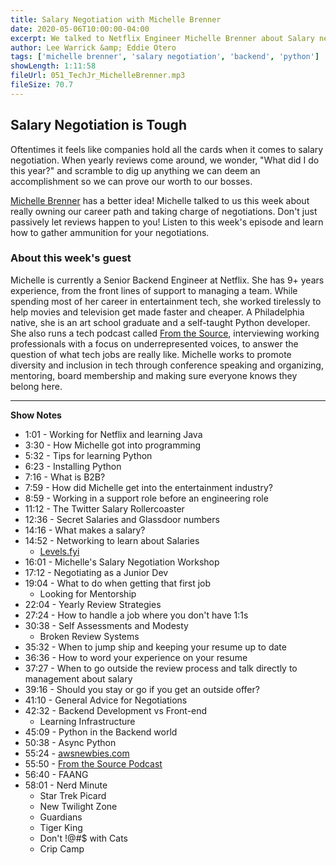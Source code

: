 ```yaml
---
title: Salary Negotiation with Michelle Brenner
date: 2020-05-06T10:00:00-04:00
excerpt: We talked to Netflix Engineer Michelle Brenner about Salary negotiation this week. We cover strategies for documenting your performance, when to go outside the review process, and when to think about jumping ship. We also talk about backend development, Python, and AWS.
author: Lee Warrick &amp; Eddie Otero
tags: ['michelle brenner', 'salary negotiation', 'backend', 'python']
showLength: 1:11:58
fileUrl: 051_TechJr_MichelleBrenner.mp3
fileSize: 70.7
---
```


## Salary Negotiation is Tough

Oftentimes it feels like companies hold all the cards when it comes to salary negotiation. When yearly reviews come around, we wonder, "What did I do this year?" and scramble to dig up anything we can deem an accomplishment so we can prove our worth to our bosses.

[Michelle Brenner](https://www.michellebrenner.com) has a better idea! Michelle talked to us this week about really owning our career path and taking charge of negotiations. Don't just passively let reviews happen to you! Listen to this week's episode and learn how to gather ammunition for your negotiations.

### About this week's guest

Michelle is currently a Senior Backend Engineer at Netflix. She has 9+ years experience, from the front lines of support to managing a team. While spending most of her career in entertainment tech, she worked tirelessly to help movies and television get made faster and cheaper. A Philadelphia native, she is an art school graduate and a self-taught Python developer. She also runs a tech podcast called [From the Source](https://www.michellebrenner.com/media/from-the-source-podcast/), interviewing working professionals with a focus on underrepresented voices, to answer the question of what tech jobs are really like. Michelle works to promote diversity and inclusion in tech through conference speaking and organizing, mentoring, board membership and making sure everyone knows they belong here.

---

**Show Notes**

* 1:01 - Working for Netflix and learning Java
* 3:30 - How Michelle got into programming
* 5:32 - Tips for learning Python
* 6:23 - Installing Python
* 7:16 - What is B2B?
* 7:59 - How did Michelle get into the entertainment industry?
* 8:59 - Working in a support role before an engineering role
* 11:12 - The Twitter Salary Rollercoaster
* 12:36 - Secret Salaries and Glassdoor numbers
* 14:16 - What makes a salary?
* 14:52 - Networking to learn about Salaries
  * [Levels.fyi](https://levels.fyi)
* 16:01 - Michelle's Salary Negotiation Workshop
* 17:12 - Negotiating as a Junior Dev
* 19:04 - What to do when getting that first job
  * Looking for Mentorship
* 22:04 - Yearly Review Strategies
* 27:24 - How to handle a job where you don't have 1:1s
* 30:38 - Self Assessments and Modesty
  * Broken Review Systems
* 35:32 - When to jump ship and keeping your resume up to date
* 36:36 - How to word your experience on your resume
* 37:27 - When to go outside the review process and talk directly to management about salary
* 39:16 - Should you stay or go if you get an outside offer?
* 41:10 - General Advice for Negotiations
* 42:32 - Backend Development vs Front-end
  * Learning Infrastructure
* 45:09 - Python in the Backend world
* 50:38 - Async Python
* 55:24 - [awsnewbies.com](https://awsnewbies.com/)
* 55:50 - [From the Source Podcast](https://www.michellebrenner.com/media/from-the-source-podcast/)
* 56:40 - FAANG
* 58:01 - Nerd Minute
  * Star Trek Picard
  * New Twilight Zone
  * Guardians
  * Tiger King
  * Don't !@#$ with Cats
  * Crip Camp
